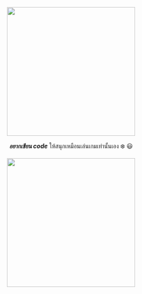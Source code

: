 <div align="center">
  <img width="300" height="300" src="https://c.tenor.com/paA47Pk-d4UAAAAC/aespa-winter-aespa.gif">
  <p><i><b>อยากเขียน code</b></i> ให้สนุกเหมือนเล่นเกมเท่านั้นเอง ❄️ 😃</p>
  <img width="300" height="300" src="https://media0.giphy.com/media/VSyMFk2ZAhwZy/giphy.gif?cid=790b76114437e4cdde7d0b8e2d904a6988f8c1d74ba82a7a&rid=giphy.gif&ct=g">
</div>
